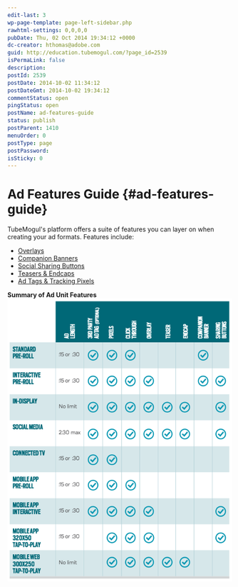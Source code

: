 ```yaml
---
edit-last: 3
wp-page-template: page-left-sidebar.php
rawhtml-settings: 0,0,0,0
pubDate: Thu, 02 Oct 2014 19:34:12 +0000
dc-creator: hthomas@adobe.com
guid: http://education.tubemogul.com/?page_id=2539
isPermaLink: false
description: 
postId: 2539
postDate: 2014-10-02 11:34:12
postDateGmt: 2014-10-02 19:34:12
commentStatus: open
pingStatus: open
postName: ad-features-guide
status: publish
postParent: 1410
menuOrder: 0
postType: page
postPassword: 
isSticky: 0
---
```


# Ad Features Guide {#ad-features-guide}

TubeMogul's platform offers a suite of features you can layer on when creating your ad formats. Features include:

* [Overlays](../user-guide/execution/ad-unit-setup/overlay/user-guideexecutionad-unit-setupoverlay.md)
* [Companion Banners](../user-guide/execution/ad-unit-setup/3rd-party-tracking-adserving/companion-banner/user-guideexecutionad-unit-setup3rd-party-tracking-adservingcompanion-banner.md)
* [Social Sharing Buttons](../user-guide/execution/ad-unit-setup/sharing-buttons/user-guideexecutionad-unit-setupsharing-buttons.md)
* [Teasers & Endcaps](teasers-endcaps/user-guideplanningad-formatsad-features-guideteasers-endcaps.md)
* [Ad Tags & Tracking Pixels](../user-guide/execution/ad-unit-setup/3rd-party-tracking-adserving/user-guideexecutionad-unit-setup3rd-party-tracking-adserving.md)

**Summary of Ad Unit Features** [ ![ad units](assets/ad-units.png)](assets/ad-units.png) 